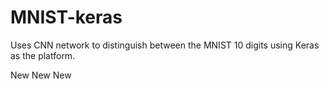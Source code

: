 # MNIST-keras

Uses CNN network to distinguish between the MNIST 10 digits using Keras as the platform.

New New New
